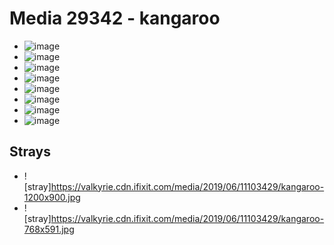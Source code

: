 # Media 29342 - kangaroo

- ![image](https://valkyrie.cdn.ifixit.com/media/2019/06/11103429/kangaroo.jpg)
- ![image](https://valkyrie.cdn.ifixit.com/media/2019/06/11103429/kangaroo-150x150.jpg)
- ![image](https://valkyrie.cdn.ifixit.com/media/2019/06/11103429/kangaroo-300x200.jpg)
- ![image](https://valkyrie.cdn.ifixit.com/media/2019/06/11103429/kangaroo-600x400.jpg)
- ![image](https://valkyrie.cdn.ifixit.com/media/2019/06/11103429/kangaroo-1200x800.jpg)
- ![image](https://valkyrie.cdn.ifixit.com/media/2019/06/11103429/kangaroo-768x512.jpg)
- ![image](https://valkyrie.cdn.ifixit.com/media/2019/06/11103429/kangaroo-324x216.jpg)
- ![image](https://valkyrie.cdn.ifixit.com/media/2019/06/11103429/kangaroo-450x300.jpg)

## Strays
- ![stray]https://valkyrie.cdn.ifixit.com/media/2019/06/11103429/kangaroo-1200x900.jpg
- ![stray]https://valkyrie.cdn.ifixit.com/media/2019/06/11103429/kangaroo-768x591.jpg